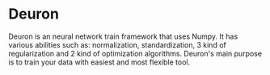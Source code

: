 # Deuron
Deuron is an neural network train framework that uses Numpy. It has various abilities such as: normalization, standardization, 3 kind of regularization and 2 kind of optimization algorithms. Deuron's main purpose is to train your data with easiest and most flexible tool.
